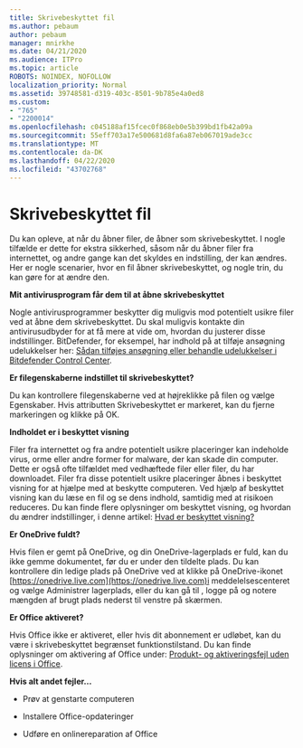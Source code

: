 ```yaml
---
title: Skrivebeskyttet fil
ms.author: pebaum
author: pebaum
manager: mnirkhe
ms.date: 04/21/2020
ms.audience: ITPro
ms.topic: article
ROBOTS: NOINDEX, NOFOLLOW
localization_priority: Normal
ms.assetid: 39748581-d319-403c-8501-9b785e4a0ed8
ms.custom:
- "765"
- "2200014"
ms.openlocfilehash: c045188af15fcec0f868eb0e5b399bd1fb42a09a
ms.sourcegitcommit: 55eff703a17e500681d8fa6a87eb067019ade3cc
ms.translationtype: MT
ms.contentlocale: da-DK
ms.lasthandoff: 04/22/2020
ms.locfileid: "43702768"
---
```

# <a name="file-open-read-only"></a>Skrivebeskyttet fil

Du kan opleve, at når du åbner filer, de åbner som skrivebeskyttet. I nogle tilfælde er dette for ekstra sikkerhed, såsom når du åbner filer fra internettet, og andre gange kan det skyldes en indstilling, der kan ændres. Her er nogle scenarier, hvor en fil åbner skrivebeskyttet, og nogle trin, du kan gøre for at ændre den.
  
 **Mit antivirusprogram får dem til at åbne skrivebeskyttet**
  
Nogle antivirusprogrammer beskytter dig muligvis mod potentielt usikre filer ved at åbne dem skrivebeskyttet. Du skal muligvis kontakte din antivirusudbyder for at få mere at vide om, hvordan du justerer disse indstillinger. BitDefender, for eksempel, har indhold på at tilføje ansøgning udelukkelser her: [Sådan tilføjes ansøgning eller behandle udelukkelser i Bitdefender Control Center](https://aka.ms/AA6098i).
  
 **Er filegenskaberne indstillet til skrivebeskyttet?**
  
Du kan kontrollere filegenskaberne ved at højreklikke på filen og vælge Egenskaber. Hvis attributten Skrivebeskyttet er markeret, kan du fjerne markeringen og klikke på OK.
  
 **Indholdet er i beskyttet visning**
  
Filer fra internettet og fra andre potentielt usikre placeringer kan indeholde virus, orme eller andre former for malware, der kan skade din computer. Dette er også ofte tilfældet med vedhæftede filer eller filer, du har downloadet. Filer fra disse potentielt usikre placeringer åbnes i beskyttet visning for at hjælpe med at beskytte computeren. Ved hjælp af beskyttet visning kan du læse en fil og se dens indhold, samtidig med at risikoen reduceres. Du kan finde flere oplysninger om beskyttet visning, og hvordan du ændrer indstillinger, i denne artikel: [Hvad er beskyttet visning?](https://support.office.com/article/d6f09ac7-e6b9-4495-8e43-2bbcdbcb6653)
  
 **Er OneDrive fuldt?**
  
Hvis filen er gemt på OneDrive, og din OneDrive-lagerplads er fuld, kan du ikke gemme dokumentet, før du er under den tildelte plads. Du kan kontrollere din ledige plads på OneDrive ved at klikke på OneDrive-ikonet [https://onedrive.live.com](https://onedrive.live.com)i meddelelsescenteret og vælge Administrer lagerplads, eller du kan gå til , logge på og notere mængden af brugt plads nederst til venstre på skærmen.
  
 **Er Office aktiveret?**
  
Hvis Office ikke er aktiveret, eller hvis dit abonnement er udløbet, kan du være i skrivebeskyttet begrænset funktionstilstand. Du kan finde oplysninger om aktivering af Office under: [Produkt- og aktiveringsfejl uden licens i Office](https://support.office.com/article/0d23d3c0-c19c-4b2f-9845-5344fedc4380).
  
 **Hvis alt andet fejler...**
  
- Prøv at genstarte computeren
    
- Installere Office-opdateringer
    
- Udføre en onlinereparation af Office
    

